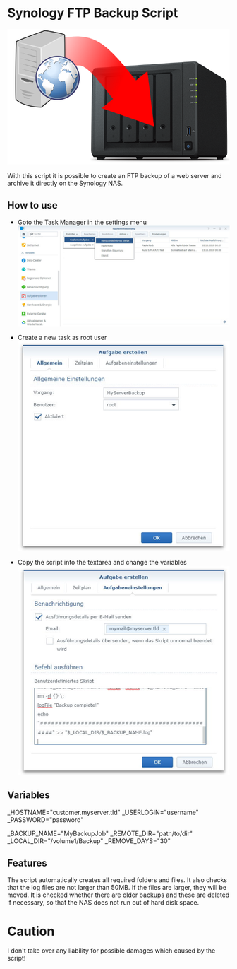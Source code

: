 # Synology FTP Backup Script

![image1](https://raw.githubusercontent.com/didiatworkz/Synology-FTP-Backup-Script/master/_resources/image1.png)

With this script it is possible to create an FTP backup of a web server and archive it directly on the Synology NAS.

## How to use

- Goto the Task Manager in the settings menu
![step1](https://raw.githubusercontent.com/didiatworkz/Synology-FTP-Backup-Script/master/_resources/step1.jpg)

- Create a new task as root user
![step2](https://raw.githubusercontent.com/didiatworkz/Synology-FTP-Backup-Script/master/_resources/step2.jpg)

- Copy the script into the textarea and change the variables
![step3](https://raw.githubusercontent.com/didiatworkz/Synology-FTP-Backup-Script/master/_resources/step3.jpg)

## Variables

_HOSTNAME="customer.myserver.tld"
_USERLOGIN="username"
_PASSWORD="password"

_BACKUP_NAME="MyBackupJob"
_REMOTE_DIR="path/to/dir"
_LOCAL_DIR="/volume1/Backup"
_REMOVE_DAYS="30"

## Features

The script automatically creates all required folders and files. It also checks that the log files are not larger than 50MB. If the files are larger, they will be moved.
It is checked whether there are older backups and these are deleted if necessary, so that the NAS does not run out of hard disk space.

# Caution

I don't take over any liability for possible damages which caused by the script!
